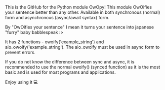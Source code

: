 This is the GitHub for the Python module OwOpy!
This module OwOifies your sentence better than any other.
Available in both synchronous (normal) form and asynchronous (async/await syntax) form.

By "OwOifies your sentence" I mean it turns your sentence into japanese "furry" baby babblespeak :>

It has 2 functions - owoify('example_string') and aio_owoify('example_string').
The aio_owoify must be used in async form to prevent errors.

If you do not know the difference between sync and async, it is recommended to use the normal owoify() (synced function) as it is the most basic and is used for 
most programs and applications.

Enjoy using it 💻
